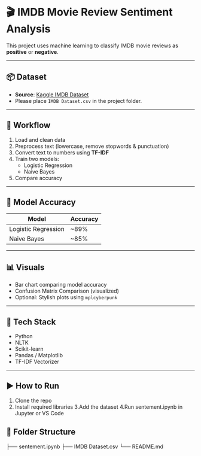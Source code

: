 # 🎬 IMDB Movie Review Sentiment Analysis

This project uses machine learning to classify IMDB movie reviews as **positive** or **negative**.

---

## 📦 Dataset

- **Source**: [Kaggle IMDB Dataset](https://www.kaggle.com/datasets/lakshmi25npathi/imdb-dataset-of-50k-movie-reviews)
- Please place `IMDB Dataset.csv` in the project folder.

---

## 🔄 Workflow

1. Load and clean data
2. Preprocess text (lowercase, remove stopwords & punctuation)
3. Convert text to numbers using **TF-IDF**
4. Train two models:
   - Logistic Regression
   - Naive Bayes
5. Compare accuracy

---

## 🧪 Model Accuracy

| Model                | Accuracy |
|---------------------|----------|
| Logistic Regression | ~89%     |
| Naive Bayes         | ~85%     |

---

## 📊 Visuals

- Bar chart comparing model accuracy  
- Confusion Matrix Comparison (visualized)
- Optional: Stylish plots using `mplcyberpunk`

---

## 🧰 Tech Stack

- Python
- NLTK
- Scikit-learn
- Pandas / Matplotlib
- TF-IDF Vectorizer

---

## ▶️ How to Run

1. Clone the repo
2. Install required libraries
3.Add the dataset
4.Run sentement.ipynb in Jupyter or VS Code

## 📁 Folder Structure
├── sentement.ipynb
├── IMDB Dataset.csv
└── README.md
